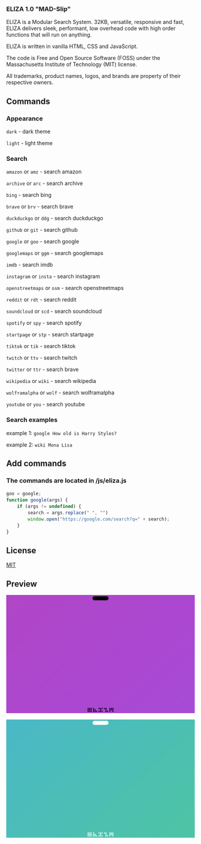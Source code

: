 ### ELIZA 1.0 "MAD-Slip"

ELIZA is a Modular Search System.
32KB, versatile, responsive and fast, ELIZA delivers sleek, performant, low overhead code with high order functions that will run on anything.

ELIZA is written in vanilla HTML, CSS and JavaScript.

The code is Free and Open Source Software (FOSS) under the Massachusetts Institute of Technology (MIT) license.

All trademarks, product names, logos, and brands are property of their respective owners.


## Commands

### Appearance

`dark` - dark theme

`light` - light theme

### Search

`amazon` or `amz` - search amazon

`archive` or `arc` - search archive

`bing` - search bing

`brave` or `brv` - search brave

`duckduckgo` or `ddg` - search duckduckgo

`github` or `git` - search github

`google` or `goo` - search google

`googlemaps` or `ggm` - search googlemaps

`imdb` - search imdb

`instagram` or `insta` - search instagram

`openstreetmaps` or `osm` - search openstreetmaps

`reddit` or `rdt` - search reddit

`soundcloud` or `scd` - search soundcloud

`spotify` or `spy` - search spotify

`startpage` or `stp` - search startpage

`tiktok` or `tik` - search tiktok

`twitch` or `ttv` - search twitch

`twitter` or `ttr` - search brave

`wikipedia` or `wiki` - search wikipedia

`wolframalpha` or `wolf` - search wolframalpha

`youtube` or `you` - search youtube

### Search examples

example 1: `google How old is Harry Styles?`

example 2: `wiki Mona Lisa`


## Add commands

### The commands are located in /js/eliza.js

```js
goo = google;
function google(args) {
    if (args != undefined) {
        search = args.replace(" ", "")
        window.open("https://google.com/search?q=" + search);
    }
}
```

## License

[MIT](https://opensource.org/licenses/MIT)


## Preview

![](https://raw.githubusercontent.com/SYNHMN/ELIZA/main/preview/Preview-1.png)

![](https://raw.githubusercontent.com/SYNHMN/ELIZA/main/preview/Preview-2.png)
